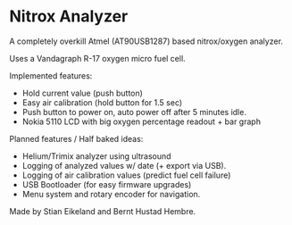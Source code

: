 Nitrox Analyzer
===============

A completely overkill Atmel (AT90USB1287) based nitrox/oxygen analyzer.

Uses a Vandagraph R-17 oxygen micro fuel cell.

Implemented features:

- Hold current value (push button)
- Easy air calibration (hold button for 1.5 sec)
- Push button to power on, auto power off after 5 minutes idle.
- Nokia 5110 LCD with big oxygen percentage readout + bar graph

Planned features / Half baked ideas:

- Helium/Trimix analyzer using ultrasound
- Logging of analyzed values w/ date (+ export via USB).
- Logging of air calibration values (predict fuel cell failure)
- USB Bootloader (for easy firmware upgrades)
- Menu system and rotary encoder for navigation.

Made by Stian Eikeland and Bernt Hustad Hembre.
